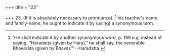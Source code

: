 +++
title = "23"

+++
23. (If it is absolutely necessary to pronounce), [^21]  his teacher's name and family-name, he ought to indicate it by (using) a synonymous term.


[^21]:  'He shall indicate it by another synonymous word, p. 189 e.g. instead of saying, "Haradatta (given by Hara)," he shall say, the venerable Bhavarāta (given by Bhava)."'--Haradatta.
